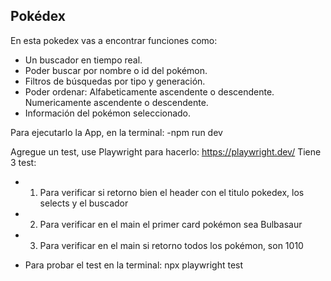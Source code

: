 ## Pokédex

En esta pokedex vas a encontrar funciones como:
- Un buscador en tiempo real.
- Poder buscar por nombre o id del pokémon.
- Filtros de búsquedas por tipo y generación.
- Poder ordenar:
  Alfabeticamente ascendente o descendente.
  Numericamente ascendente o descendente.
- Información del pokémon seleccionado.

Para ejecutarlo la App, en la terminal: 
-npm run dev

Agregue un test, use Playwright para hacerlo: https://playwright.dev/
Tiene 3 test:
- 1) Para verificar si retorno bien el header con el titulo pokedex, los selects y el buscador
- 2) Para verificar en el main el primer card pokémon sea Bulbasaur
- 3) Para verificar en el main si retorno todos los pokémon, son 1010

- Para probar el test en la terminal: npx playwright test

